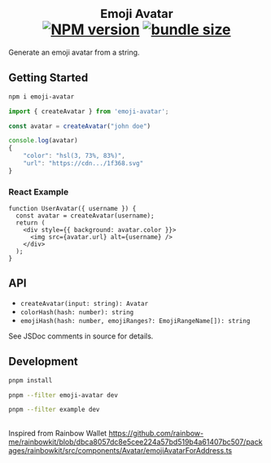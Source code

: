 <h1 align="center">
	<sup>Emoji Avatar</sup>
	<br>
	<a href="https://www.npmjs.com/package/emoji-avatar"><img src="https://badgen.net/npm/v/emoji-avatar" title="NPM version"></a> <a href="https://bundlejs.com/?q=emoji-avatar"><img src="https://deno.bundlejs.com/badge?q=emoji-avatar" alt="bundle size"></a>
</h1>

Generate an emoji avatar from a string.

## Getting Started

```bash
npm i emoji-avatar
```

```ts
import { createAvatar } from 'emoji-avatar';

const avatar = createAvatar("john doe")

console.log(avatar)
{
    "color": "hsl(3, 73%, 83%)",
    "url": "https://cdn.../1f368.svg"
}
```

### React Example

```tsx
function UserAvatar({ username }) {
  const avatar = createAvatar(username);
  return (
    <div style={{ background: avatar.color }}>
      <img src={avatar.url} alt={username} />
    </div>
  );
}
```


## API

- `createAvatar(input: string): Avatar`
- `colorHash(hash: number): string`
- `emojiHash(hash: number, emojiRanges?: EmojiRangeName[]): string`

See JSDoc comments in source for details.

## Development

```sh
pnpm install
```


```sh
pnpm --filter emoji-avatar dev
```

```sh
pnpm --filter example dev
```

## 

Inspired from Rainbow Wallet https://github.com/rainbow-me/rainbowkit/blob/dbca8057dc8e5cee224a57bd519b4a61407bc507/packages/rainbowkit/src/components/Avatar/emojiAvatarForAddress.ts
